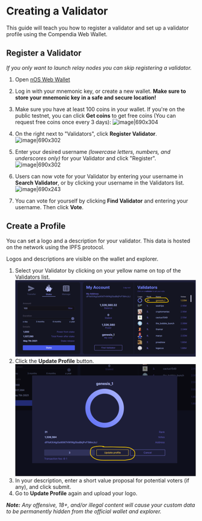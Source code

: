 # Creating a Validator

This guide will teach you how to register a validator and set up a validator profile using the Compendia Web Wallet.

## Register a Validator

*If you only want to launch relay nodes you can skip registering a validator.*

1. Open [nOS Web Wallet](https://wallet.nos.dev)

2. Log in with your mnemonic key, or create a new wallet.
**Make sure to store your mnemonic key in a safe and secure location!**

3. Make sure you have at least 100 coins in your wallet. 
If you're on the public testnet, you can click **Get coins** to get free coins (You can request free coins once every 3 days):
![image|690x304](https://nos.chat/uploads/default/original/1X/4e7546d6a782a05aa081ccd7596fbc5cf2525dc1.png) 

4. On the right next to "Validators", click **Register Validator**.
![image|690x302](https://nos.chat/uploads/default/original/1X/8b464088391615a81e449698385c9b7ab32a958a.png) 
5. Enter your desired username *(lowercase letters, numbers, and underscores only)* for your Validator and click "Register".
![image|690x302](https://nos.chat/uploads/default/original/1X/ec8e1977cf016d3e266198547c677f34fa96e373.png) 
6. Users can now vote for your Validator by entering your username in **Search Validator**, or by clicking your username in the Validators list.
![image|690x243](https://nos.chat/uploads/default/original/1X/0a2b3833d1e9b5f14900123fb69946dc3aa7f5c3.png) 
7. You can vote for yourself by clicking **Find Validator** and entering your username. Then click **Vote**.

## Create a Profile

You can set a logo and a description for your validator. This data is hosted on the network using the IPFS protocol.

Logos and descriptions are visible on the wallet and explorer.

1. Select your Validator by clicking on your yellow name on top of the Validators list.
![image|690x243](./img/select-profile.png) 
2. Click the **Update Profile** button.
![image](./img/update-profile.png) 
3. In your description, enter a short value proposal for potential voters (if any), and click submit.
4. Go to **Update Profile** again and upload your logo.

***Note:** Any offensive, 18+, and/or illegal content will cause your custom data to be permanently hidden from the official wallet and explorer.*